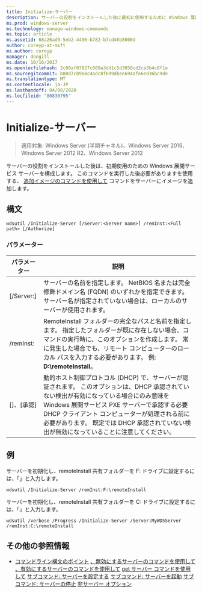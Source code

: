 ```yaml
---
title: Initialize-サーバー
description: サーバーの役割をインストールした後に最初に使用するために Windows 展開サービスサーバーを構成する Initialize-Server の Windows コマンドに関するトピック。
ms.prod: windows-server
ms.technology: manage-windows-commands
ms.topic: article
ms.assetid: 68a26ad9-5eb2-4490-b782-b7cd46b8000d
author: coreyp-at-msft
ms.author: coreyp
manager: dongill
ms.date: 10/16/2017
ms.openlocfilehash: 2c80af07827c889a3dd1c5d3050cd2ca3b4c8f1e
ms.sourcegitcommit: b00d7c8968c4adc8f699dbee694afe6ed36bc9de
ms.translationtype: MT
ms.contentlocale: ja-JP
ms.lasthandoff: 04/08/2020
ms.locfileid: "80830795"
---
```

# <a name="initialize-server"></a>Initialize-サーバー

>適用対象: Windows Server (半期チャネル)、Windows Server 2016、Windows Server 2012 R2、Windows Server 2012

サーバーの役割をインストールした後は、初期使用のための Windows 展開サービス サーバーを構成します。 このコマンドを実行した後必要がありますを使用する、 [追加イメージのコマンドを使用して](using-the-add-image-command.md) コマンドをサーバーにイメージを追加します。
## <a name="syntax"></a>構文
```
wdsutil /Initialize-Server [/Server:<Server name>] /remInst:<Full path> [/Authorize]
```
### <a name="parameters"></a>パラメーター
|パラメーター|説明|
|-------|--------|
|[/Server:<Server name>]|サーバーの名前を指定します。 NetBIOS 名または完全修飾ドメイン名 (FQDN) のいずれかを指定できます。 サーバー名が指定されていない場合は、ローカルのサーバーが使用されます。|
|/remInst:<Full path>|RemoteInstall フォルダーの完全なパスと名前を指定します。 指定したフォルダーが既に存在しない場合、コマンドの実行時に、このオプションを作成します。 常に発生した場合でも、リモート コンピューターのローカル パスを入力する必要があります。 例: **D:\remoteInstall**。|
|[]、[承認]|動的ホスト制御プロトコル (DHCP) で、サーバーが認証されます。 このオプションは、DHCP 承認されていない検出が有効になっている場合にのみ意味を Windows 展開サービス PXE サーバーで承認する必要 DHCP クライアント コンピューターが処理される前に必要があります。 既定では DHCP 承認されていない検出が無効になっていることに注意してください。|
## <a name="examples"></a><a name=BKMK_examples></a>例
サーバーを初期化し、remoteInstall 共有フォルダーを F: ドライブに設定するには、「」と入力します。
```
wdsutil /Initialize-Server /remInst:F:\remoteInstall
```
サーバーを初期化し、remoteInstall 共有フォルダーを C: ドライブに設定するには、「」と入力します。
```
wdsutil /verbose /Progress /Initialize-Server /Server:MyWDSServer /remInst:C:\remoteInstall
```
## <a name="additional-references"></a>その他の参照情報
- [コマンドライン構文のポイント](command-line-syntax-key.md)
[、無効にするサーバーのコマンドを使用して](using-the-disable-server-command.md)
[、有効にするサーバーのコマンドを使用して](using-the-enable-server-command.md)
[get サーバー コマンドを使用して](using-the-get-server-command.md)
[サブコマンド: サーバーを設定する](subcommand-set-server.md)
[サブコマンド: サーバーを起動](subcommand-start-server.md)
[サブコマンド: サーバーの停止](subcommand-stop-server.md)
[非サーバー オプション](the-uninitialize-server-option.md)
